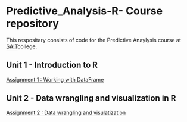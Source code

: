 # Predictive_Analysis-R- Course repository
This respositary consists of code for the Predictive Anaylysis course at [SAIT](https://www.sait.ca/)college.

## Unit 1 - Introduction to R
[Assignment 1 : Working with DataFrame](https://github.com/Amandeep1194/Predictive_Analysis-R-/blob/main/Assignment%20Dataframe%201.R)

## Unit 2 - Data wrangling and visualization in R
[Assignment 2 : Data wrangling and visulatization](https://github.com/Amandeep1194/Predictive_Analysis-R-/blob/main/Assignment%202%20Titan.R)


